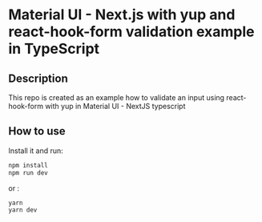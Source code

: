 # Material UI - Next.js with yup and react-hook-form validation example in TypeScript

## Description

This repo is created as an example how to validate an input using react-hook-form with yup in Material UI - NextJS typescript

## How to use

Install it and run:

```sh
npm install
npm run dev
```

or :

```sh
yarn
yarn dev
```